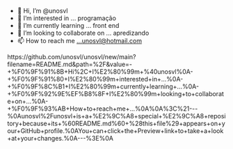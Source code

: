 - 👋 Hi, I’m @unosvl
- 👀 I’m interested in ... programação 
- 🌱 I’m currently learning ... front end
- 💞️ I’m looking to collaborate on ... apredizando 
- 📫 How to reach me ...unosvl@hotmail.com

<!---
unosvl/unosvl is a ✨ special ✨ repository because its `README.md` (this file) appears on your GitHub profile.
You can click the Preview link to take a look at your changes.
--->https://github.com/unosvl/unosvl/new/main?filename=README.md&path=%2F&value=-+%F0%9F%91%8B+Hi%2C+I%E2%80%99m+%40unosvl%0A-+%F0%9F%91%80+I%E2%80%99m+interested+in+...%0A-+%F0%9F%8C%B1+I%E2%80%99m+currently+learning+...%0A-+%F0%9F%92%9E%EF%B8%8F+I%E2%80%99m+looking+to+collaborate+on+...%0A-+%F0%9F%93%AB+How+to+reach+me+...%0A%0A%3C%21---%0Aunosvl%2Funosvl+is+a+%E2%9C%A8+special+%E2%9C%A8+repository+because+its+%60README.md%60+%28this+file%29+appears+on+your+GitHub+profile.%0AYou+can+click+the+Preview+link+to+take+a+look+at+your+changes.%0A---%3E%0A
